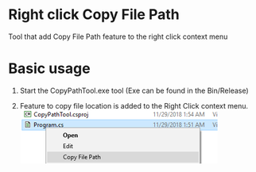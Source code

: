 # Right click Copy File Path
Tool that add Copy File Path feature to the right click context menu

# Basic usage
1. Start the CopyPathTool.exe tool (Exe can be found in the Bin/Release)

2. Feature to copy file location is added to the Right Click context menu.
![Context menu ](https://github.com/aleksandargasevic/copyFilePath/blob/master/Screenshots/0.png)
